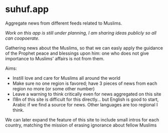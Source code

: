 # suhuf.app
Aggregate news from different feeds related to Muslims.

*Work on this app is still under planning, I am sharing ideas publicly so all can coopoerate.*

Gathering news about the Muslims, so that we can easly apply the guidance of the Prophet peace and blessings upon him: one who does not give importance to Muslims' affairs is not from them. 

Aims:
- Instill love and care for Muslims all around the world
- Make sure no one region is favored; have 3 pieces of news from each region no more (or some other number)
- Leave a warning to think critically even for news aggregated on this site
- I18n of this site is difficult for this directly… but English is good to start, Arabic if we find a source for news. Other languages are too regional I think.

We can later expand the feature of this site to include small intros for each country, matching the mission of erasing ignorance about fellow Muslims
